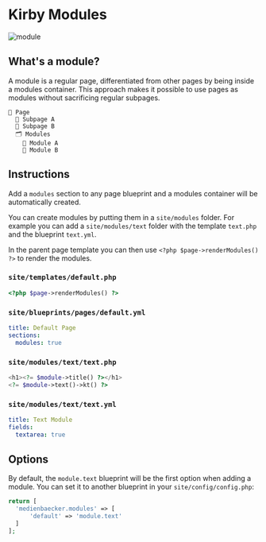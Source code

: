 # Kirby Modules

![module](https://user-images.githubusercontent.com/7975568/69164144-ba765480-0aef-11ea-8b4e-b586066c3cbf.gif)

## What's a module?

A module is a regular page, differentiated from other pages by being inside a modules container.
This approach makes it possible to use pages as modules without sacrificing regular subpages.

```
📄 Page
  📄 Subpage A
  📄 Subpage B
  🗂 Modules
    📄 Module A
    📄 Module B
```

## Instructions

Add a `modules` section to any page blueprint and a modules container will be automatically created.
 
You can create modules by putting them in a `site/modules` folder. For example you can add a `site/modules/text` folder with the template `text.php` and the blueprint `text.yml`.

In the parent page template you can then use `<?php $page->renderModules() ?>` to render the modules.

### `site/templates/default.php`

```php
<?php $page->renderModules() ?>
```

### `site/blueprints/pages/default.yml`

```yml
title: Default Page
sections:
  modules: true
```

### `site/modules/text/text.php`

```php
<h1><?= $module->title() ?></h1>
<?= $module->text()->kt() ?>
```

### `site/modules/text/text.yml`

```yml
title: Text Module
fields:
  textarea: true
```

## Options

By default, the `module.text` blueprint will be the first option when adding a module. You can set it to another blueprint in your `site/config/config.php`:

```php
return [
  'medienbaecker.modules' => [
      'default' => 'module.text'
  ]
];
```
